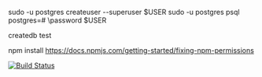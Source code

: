 

sudo -u postgres createuser --superuser $USER
sudo -u postgres psql
postgres=# \password $USER

createdb test

npm install
https://docs.npmjs.com/getting-started/fixing-npm-permissions

[![Build Status](https://travis-ci.org/AndreHeber/shoogle.svg?branch=master)](https://travis-ci.org/AndreHeber/shoogle)